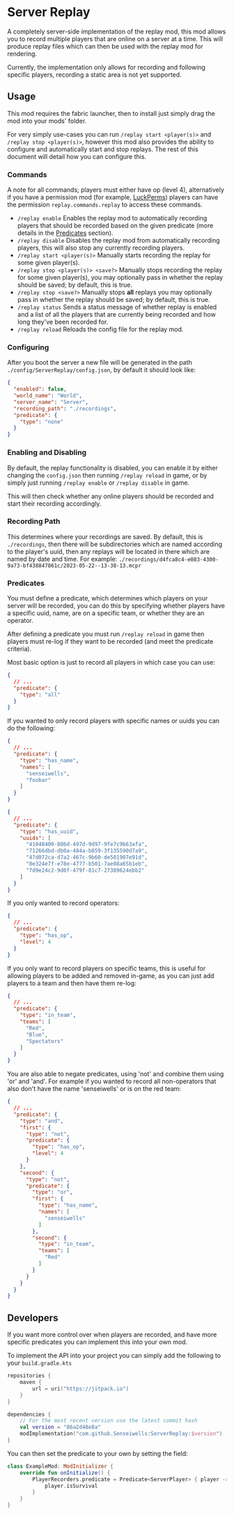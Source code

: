 # Server Replay

A completely server-side implementation of the replay mod, this mod allows you
to record multiple players that are online on a server at a time. This will
produce replay files which can then be used with the replay mod for rendering.

Currently, the implementation only allows for recording and following specific
players, recording a static area is not yet supported.

## Usage

This mod requires the fabric launcher, then to install just simply drag the
mod into your mods' folder.

For very simply use-cases you can run `/replay start <player(s)>` and `/replay stop <player(s)>`,
however this mod also provides the ability to configure and automatically start and
stop replays. The rest of this document will detail how you can configure this.

### Commands

A note for all commands; players must either have op (level 4), alternatively if you
have a permission mod (for example, [LuckPerms](https://luckperms.net/)) players can
have the permission `replay.commands.replay` to access these commands.

- `/replay enable` Enables the replay mod to automatically recording players that should
  be recorded based on the given predicate (more details in the [Predicates](#predicates) section).
- `/replay disable` Disables the replay mod from automatically recording players, this will
  also stop any currently recording players.
- `/replay start <player(s)>` Manually starts recording the replay for some given player(s).
- `/replay stop <player(s)> <save?>` Manually stops recording the replay for some given player(s),
  you may optionally pass in whether the replay should be saved; by default, this is true.
- `/replay stop <save?>` Manually stops **all** replays you may optionally pass in whether the
  replay should be saved; by default, this is true.
- `/replay status` Sends a status message of whether replay is enabled and a list of all the
  players that are currently being recorded and how long they've been recorded for.
- `/replay reload` Reloads the config file for the replay mod.

### Configuring

After you boot the server a new file will be generated in the path 
``./config/ServerReplay/config.json``, by default it should look like:

```json
{
  "enabled": false,
  "world_name": "World",
  "server_name": "Server",
  "recording_path": "./recordings",
  "predicate": {
    "type": "none"
  }
}
```

### Enabling and Disabling

By default, the replay functionality is disabled, you can enable it by either
changing the `config.json` then running `/replay reload` in game, or by simply
just running `/replay enable` or `/replay disable` in game.

This will then check whether any online players should be recorded and start their
recording accordingly.

### Recording Path

This determines where your recordings are saved. By default, this is `./recordings`, 
then there will be subdirectories which are named according to the player's uuid, then
any replays will be located in there which are named by date and time.
For example: `./recordings/d4fca8c4-e083-4300-9a73-bf438847861c/2023-05-22--13-38-13.mcpr`

### Predicates

You must define a predicate, which determines which players on your server
will be recorded, you can do this by specifying whether players have a specific uuid, 
name, are on a specific team, or whether they are an operator.

After defining a predicate you must run `/replay reload` in game then players must 
re-log if they want to be recorded (and meet the predicate criteria). 

Most basic option is just to record all players in which case you can use:
```json
{
  // ...
  "predicate": {
    "type": "all"
  }
}
```

If you wanted to only record players with specific names or uuids you can do the following:
```json
{
  // ...
  "predicate": {
    "type": "has_name",
    "names": [
      "senseiwells",
      "foobar"
    ]
  }
}
```

```json
{
  // ...
  "predicate": {
    "type": "has_uuid",
    "uuids": [
      "41048400-886d-497d-9d97-9fe7c9b63afa",
      "71266dbd-db0a-484a-b859-3f135590d7a9",
      "47d072ca-d7a2-467c-9b60-de501907e91d",
      "0e324e7f-e78e-4777-b501-7ae08a65b1eb",
      "7d9e24c2-9d0f-479f-81c7-27389624ebb2"
    ]
  }
}
```

If you only wanted to record operators:
```json
{
  // ...
  "predicate": {
    "type": "has_op",
    "level": 4
  }
}
```

If you only want to record players on specific teams, this is useful for allowing players to be
added and removed in-game, as you can just add players to a team and then have them re-log:
```json
{
  // ...
  "predicate": {
    "type": "in_team",
    "teams": [
      "Red",
      "Blue",
      "Spectators"
    ]
  }
}
```

You are also able to negate predicates, using 'not' and combine them using 'or' and 'and'.
For example if you wanted to record all non-operators that also don't have the name 'senseiwells' or is on the red team:
```json
{
  // ...
  "predicate": {
    "type": "and",
    "first": {
      "type": "not",
      "predicate": {
        "type": "has_op",
        "level": 4
      }
    },
    "second": {
      "type": "not",
      "predicate": {
        "type": "or",
        "first": {
          "type": "has_name",
          "names": [
            "senseiwells"
          ]
        },
        "second": {
          "type": "in_team",
          "teams": [
            "Red"
          ]
        }
      }
    }
  }
}
```

## Developers

If you want more control over when players are recorded, and have more specific
predicates you can implement this into your own mod.

To implement the API into your project you can simply add the
following to your `build.gradle.kts`

```kts
repositories {
    maven {
        url = uri("https://jitpack.io")
    }
}

dependencies {
    // For the most recent version use the latest commit hash
    val version = "86a2d48e8a"
    modImplementation("com.github.Senseiwells:ServerReplay:$version")
}
```

You can then set the predicate to your own by setting the field:
```kt
class ExampleMod: ModInitializer {
    override fun onInitialize() {
        PlayerRecorders.predicate = Predicate<ServerPlayer> { player ->
            player.isSurvival
        }
    }
}
```